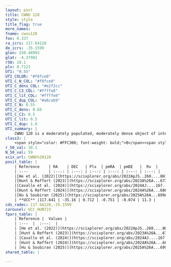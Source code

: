 ```yaml
---
layout: post
title: CWNU 128
style: style
title_flag: true
more_names: 
fname: cwnu128
fov: 0.337
ra_icrs: 117.64128
de_icrs: -35.1599
glon: 250.48993
glat: -4.37981
r50: 10.1
plx: 0.7121
UTI: "0.55"
UTI_COLOR: "#f8fce0"
UTI_C_N_COL: "#f8fce0"
UTI_C_dens_COL: "#e2f2cc"
UTI_C_C3_COL: "#ffffe8"
UTI_C_lit_COL: "#ffffe8"
UTI_C_dup_COL: "#a6cab9"
UTI_C_N: 0.55
UTI_C_dens: 0.69
UTI_C_C3: 0.5
UTI_C_lit: 0.5
UTI_C_dup: 1.0
UTI_summary: |
    CWNU 128 is a moderately populated, moderately dense object of intermediate C3 quality. It was recently reported but it is moderately studied in the literature.
class3: |
    <span style="color: #FFC300; font-weight: bold;">B</span><span style="color: #FFC300; font-weight: bold;">B</span>
r_50_val: 10.1
N_50_val: 59
scix_url: CWNU%20128
posit_table: |
    | Reference    | RA    | DEC   | Plx  | pmRA  | pmDE   |  Rv  |
    | :---         | :---: | :---: | :---: | :---: | :---: | :---: |
    |[He et al. (2022)](https://scixplorer.org/abs/2022ApJS..260....8H) | 117.662 | -35.143 | 0.72 | -0.74 | -0.11 | 8.1 |
    |[Hunt & Reffert (2023)](https://scixplorer.org/abs/2023A%26A...673A.114H) | 117.695 | -35.12 | 0.701 | -0.756 | -0.078 | 3.954 |
    |[Cavallo et al. (2024)](https://scixplorer.org/abs/2024AJ....167...12C) | 117.62 | -35.148 | 0.697 | -- | -- | -- |
    |[Hunt & Reffert (2024)](https://scixplorer.org/abs/2024A%26A...686A..42H) | 117.695 | -35.12 | 0.701 | -0.756 | -0.078 | 3.954 |
    |[Hu & Soubiran (2025)](https://scixplorer.org/abs/2025A%26A...699A.246H) | 117.62 | -35.148 | -- | -- | -- | -- |
    | **UCC** |117.641 | -35.16 | 0.712 | -0.751 | -0.074 | 11.3 | 
cds_radec: 117.64128,-35.1599
carousel: UCC_HUNT23
fpars_table: |
    | Reference |  Values |
    | :---  |  :---:  |
    | [He et al. (2022)](https://scixplorer.org/abs/2022ApJS..260....8H) | `AG=1.3, m-M=11.4, logAge=8.4, Z=0.036` |
    | [Hunt & Reffert (2023)](https://scixplorer.org/abs/2023A%26A...673A.114H) | `AV50=1.306, diffAV50=1.254, MOD50=10.659, logAge50=8.467` |
    | [Cavallo et al. (2024)](https://scixplorer.org/abs/2024AJ....167...12C) | `AV50=1.24, dMod50=10.8, logAge50=8.75, [Fe/H]50=0.42` |
    | [Hunt & Reffert (2024)](https://scixplorer.org/abs/2024A%26A...686A..42H) | `MassJ=234.046` |
    | [Hu & Soubiran (2025)](https://scixplorer.org/abs/2025A%26A...699A.246H) | `MA22=-0.08, MA23f=-0.15, MZ23=-0.09, MK24=-0.13, MF24=-0.08` |
shared_table: |
    
---
```

